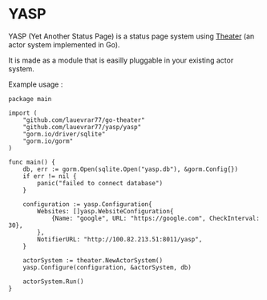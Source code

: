 # YASP
YASP (Yet Another Status Page) is a status page system using [Theater](https://github.com/lauevrar77/theater) (an actor system implemented in Go).

It is made as a module that is easilly pluggable in your existing actor system.

Example usage : 
```golang
package main

import (
	"github.com/lauevrar77/go-theater"
	"github.com/lauevrar77/yasp/yasp"
	"gorm.io/driver/sqlite"
	"gorm.io/gorm"
)

func main() {
	db, err := gorm.Open(sqlite.Open("yasp.db"), &gorm.Config{})
	if err != nil {
		panic("failed to connect database")
	}

	configuration := yasp.Configuration{
		Websites: []yasp.WebsiteConfiguration{
			{Name: "google", URL: "https://google.com", CheckInterval: 30},
		},
		NotifierURL: "http://100.82.213.51:8011/yasp",
	}

	actorSystem := theater.NewActorSystem()
	yasp.Configure(configuration, &actorSystem, db)

	actorSystem.Run()
}
```
